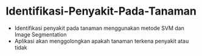 # Identifikasi-Penyakit-Pada-Tanaman
- Identifikasi penyakit pada tanaman menggunakan metode SVM dan Image Segmentation
- Aplikasi akan menggolongkan apakah tanaman terkena penyakit atau tidak
